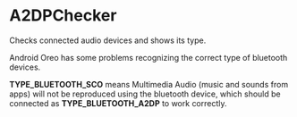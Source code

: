 # A2DPChecker
Checks connected audio devices and shows its type.

Android Oreo has some problems recognizing the correct type of bluetooth devices.

**TYPE_BLUETOOTH_SCO** means Multimedia Audio (music and sounds from apps) will not be reproduced using the bluetooth device, which should be connected as **TYPE_BLUETOOTH_A2DP** to work correctly.
